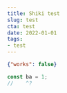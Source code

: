 ```yaml
---
title: Shiki test
slug: test
cta: test
date: 2022-01-01
tags: 
- test
---
```


```json
{"works": false}
```

```typescript twoslash
const ba = 1;
//    ^?
```
